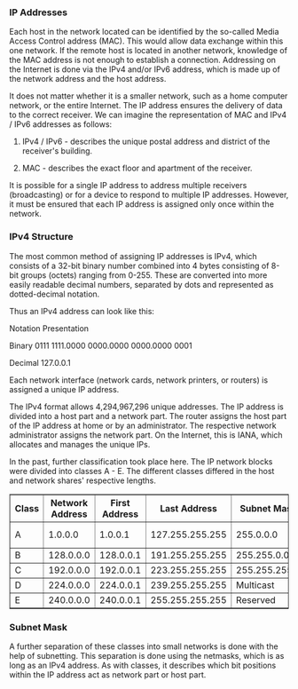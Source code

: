 <h3>IP Addresses</h3>

Each host in the network located can be identified by the so-called Media Access Control address (MAC). This would allow data exchange within this one network. If the remote host is located in another network, knowledge of the MAC address is not enough to establish a connection. Addressing on the Internet is done via the IPv4 and/or IPv6 address, which is made up of the network address and the host address.

It does not matter whether it is a smaller network, such as a home computer network, or the entire Internet. The IP address ensures the delivery of data to the correct receiver. We can imagine the representation of MAC and IPv4 / IPv6 addresses as follows:

1. IPv4 / IPv6 - describes the unique postal address and district of the receiver's building.

2. MAC - describes the exact floor and apartment of the receiver.

It is possible for a single IP address to address multiple receivers (broadcasting) or for a device to respond to multiple IP addresses. However, it must be ensured that each IP address is assigned only once within the network.

<h3>IPv4 Structure</h3>

The most common method of assigning IP addresses is IPv4, which consists of a 32-bit binary number combined into 4 bytes consisting of 8-bit groups (octets) ranging from 0-255. These are converted into more easily readable decimal numbers, separated by dots and represented as dotted-decimal notation.

Thus an IPv4 address can look like this:

Notation Presentation

Binary 0111 1111.0000 0000.0000 0000.0000 0001

Decimal 127.0.0.1

Each network interface (network cards, network printers, or routers) is assigned a unique IP address.

The IPv4 format allows 4,294,967,296 unique addresses. The IP address is divided into a host part and a network part. The router assigns the host part of the IP address at home or by an administrator. The respective network administrator assigns the network part. On the Internet, this is IANA, which allocates and manages the unique IPs.

In the past, further classification took place here. The IP network blocks were divided into classes A - E. The different classes differed in the host and network shares' respective lengths.

<table border="1" cellspacing="0" cellpadding="6">
  <thead>
    <tr>
      <th>Class</th>
      <th>Network Address</th>
      <th>First Address</th>
      <th>Last Address</th>
      <th>Subnet Mask</th>
      <th>CIDR</th>
      <th>Subnets</th>
      <th>IPs</th>
    </tr>
  </thead>
  <tbody>
    <tr>
      <td>A</td>
      <td>1.0.0.0</td>
      <td>1.0.0.1</td>
      <td>127.255.255.255</td>
      <td>255.0.0.0</td>
      <td>/8</td>
      <td>127</td>
      <td>16,777,214 + 2</td>
    </tr>
    <tr>
      <td>B</td>
      <td>128.0.0.0</td>
      <td>128.0.0.1</td>
      <td>191.255.255.255</td>
      <td>255.255.0.0</td>
      <td>/16</td>
      <td>16,384</td>
      <td>65,534 + 2</td>
    </tr>
    <tr>
      <td>C</td>
      <td>192.0.0.0</td>
      <td>192.0.0.1</td>
      <td>223.255.255.255</td>
      <td>255.255.255.0</td>
      <td>/24</td>
      <td>2,097,152</td>
      <td>254 + 2</td>
    </tr>
    <tr>
      <td>D</td>
      <td>224.0.0.0</td>
      <td>224.0.0.1</td>
      <td>239.255.255.255</td>
      <td>Multicast</td>
      <td>Multicast</td>
      <td>Multicast</td>
      <td>Multicast</td>
    </tr>
    <tr>
      <td>E</td>
      <td>240.0.0.0</td>
      <td>240.0.0.1</td>
      <td>255.255.255.255</td>
      <td>Reserved</td>
      <td>Reserved</td>
      <td>Reserved</td>
      <td>Reserved</td>
    </tr>
  </tbody>
</table>

<h3>Subnet Mask</h3>

A further separation of these classes into small networks is done with the help of subnetting. This separation is done using the netmasks, which is as long as an IPv4 address. As with classes, it describes which bit positions within the IP address act as network part or host part.
